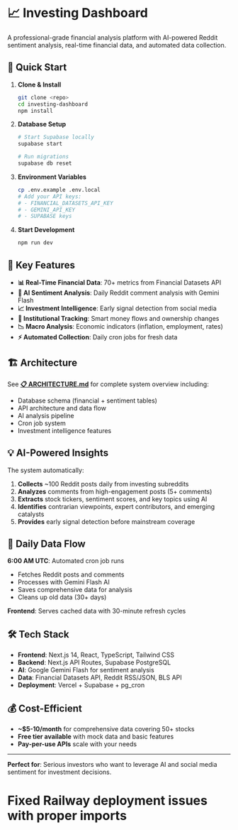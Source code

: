 # 📈 Investing Dashboard

A professional-grade financial analysis platform with AI-powered Reddit sentiment analysis, real-time financial data, and automated data collection.

## 🚀 Quick Start

1. **Clone & Install**
   ```bash
   git clone <repo>
   cd investing-dashboard
   npm install
   ```

2. **Database Setup**
   ```bash
   # Start Supabase locally
   supabase start
   
   # Run migrations
   supabase db reset
   ```

3. **Environment Variables**
   ```bash
   cp .env.example .env.local
   # Add your API keys:
   # - FINANCIAL_DATASETS_API_KEY
   # - GEMINI_API_KEY  
   # - SUPABASE keys
   ```

4. **Start Development**
   ```bash
   npm run dev
   ```

## 🎯 Key Features

- **📊 Real-Time Financial Data**: 70+ metrics from Financial Datasets API
- **🤖 AI Sentiment Analysis**: Daily Reddit comment analysis with Gemini Flash
- **📈 Investment Intelligence**: Early signal detection from social media
- **🏦 Institutional Tracking**: Smart money flows and ownership changes
- **📉 Macro Analysis**: Economic indicators (inflation, employment, rates)
- **⚡ Automated Collection**: Daily cron jobs for fresh data

## 🏗️ Architecture

See **[📋 ARCHITECTURE.md](./docs/ARCHITECTURE.md)** for complete system overview including:
- Database schema (financial + sentiment tables)
- API architecture and data flow  
- AI analysis pipeline
- Cron job system
- Investment intelligence features

## 💡 AI-Powered Insights

The system automatically:
1. **Collects** ~100 Reddit posts daily from investing subreddits
2. **Analyzes** comments from high-engagement posts (5+ comments)  
3. **Extracts** stock tickers, sentiment scores, and key topics using AI
4. **Identifies** contrarian viewpoints, expert contributors, and emerging catalysts
5. **Provides** early signal detection before mainstream coverage

## 🔄 Daily Data Flow

**6:00 AM UTC**: Automated cron job runs
- Fetches Reddit posts and comments
- Processes with Gemini Flash AI
- Saves comprehensive data for analysis
- Cleans up old data (30+ days)

**Frontend**: Serves cached data with 30-minute refresh cycles

## 🛠️ Tech Stack

- **Frontend**: Next.js 14, React, TypeScript, Tailwind CSS
- **Backend**: Next.js API Routes, Supabase PostgreSQL  
- **AI**: Google Gemini Flash for sentiment analysis
- **Data**: Financial Datasets API, Reddit RSS/JSON, BLS API
- **Deployment**: Vercel + Supabase + pg_cron

## 💰 Cost-Efficient

- **~$5-10/month** for comprehensive data covering 50+ stocks
- **Free tier available** with mock data and basic features
- **Pay-per-use APIs** scale with your needs

---

**Perfect for**: Serious investors who want to leverage AI and social media sentiment for investment decisions.
# Fixed Railway deployment issues with proper imports
